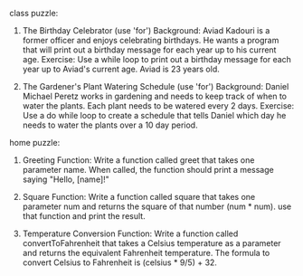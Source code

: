 class puzzle:

1. The Birthday Celebrator (use 'for')
Background: Aviad Kadouri is a former officer and enjoys celebrating birthdays. He wants a program that will print out a birthday message for each year up to his current age.
Exercise: Use a while loop to print out a birthday message for each year up to Aviad's current age. Aviad is 23 years old.

2. The Gardener's Plant Watering Schedule (use 'for')
Background: Daniel Michael Peretz works in gardening and needs to keep track of when to water the plants. Each plant needs to be watered every 2 days.
Exercise: Use a do while loop to create a schedule that tells Daniel which day he needs to water the plants over a 10 day period.

home puzzle:

1. Greeting Function:
Write a function called greet that takes one parameter name. When called, the function should print a message saying "Hello, [name]!"

2. Square Function:
Write a function called square that takes one parameter num and returns the square of that number (num * num).
use that function and print the result.

3. Temperature Conversion Function:
Write a function called convertToFahrenheit that takes a Celsius temperature as a parameter and returns the equivalent Fahrenheit temperature. The formula to convert Celsius to Fahrenheit is (celsius * 9/5) + 32.



